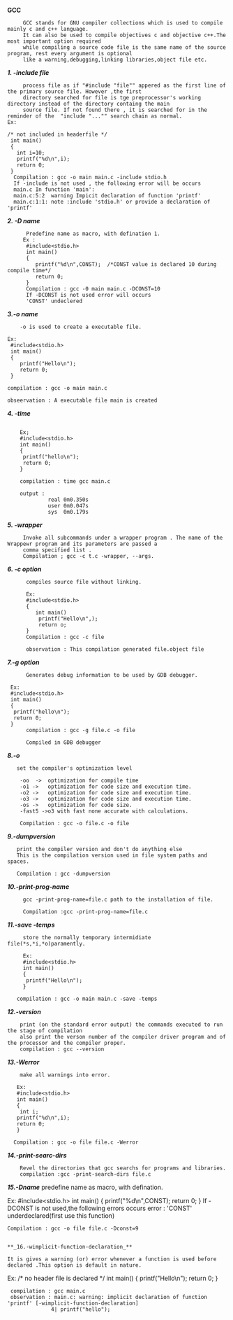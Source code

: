 **GCC**

         GCC stands for GNU compiler collections which is used to compile mainly c and c++ language.
         It can also be used to compile objectives c and objective c++.The most important option required
         while compiling a source code file is the same name of the source program, rest every argument is optional
         like a warning,debugging,linking libraries,object file etc.


**_1. -include file_**
```
     process file as if "#include "file"" appered as the first line of the primary source file. However ,the first 
     directory searched for file is tge preprocessor's working directory instead of the directory containg the main 
     source file. If not found there , it is searched for in the reminder of the  "include "..."" search chain as normal.
Ex:

/* not included in headerfile */
 int main()
 {
   int i=10;
   printf("%d\n",i);
   return 0;
 }
  Compilation : gcc -o main main.c -include stdio.h
  If -include is not used , the following error will be occurs
  main.c In function 'main':
  main.c:5:2  warning Impicit declaration of function 'printf' 
  main.c:1:1: note :include 'stdio.h' or provide a declaration of 'printf'
```


**_2. -D name_**
```
      Predefine name as macro, with defination 1.
     Ex :
      #include<stdio.h>
      int main()
      {
         printf("%d\n",CONST);  /*CONST value is declared 10 during compile time*/
         return 0;
      }
      Compilation : gcc -0 main main.c -DCONST=10
      If -DCONST is not used error will occurs
      'CONST' undeclered
```

**_3.-o name_**
``` 
    -o is used to create a executable file.

Ex:   
 #include<stdio.h>
 int main()
 {
    printf("Hello\n");
    return 0;
 }
 
compilation : gcc -o main main.c
   
obseervation : A executable file main is created
```

**_4. -time_**
```

    Ex;
    #include<stdio.h>
    int main()
    {
     printf("hello\n");
     return 0;
    }

    compilation : time gcc main.c
    
    output : 
             real 0m0.350s
             user 0m0.047s
             sys  0m0.179s
```
     

**_5. -wrapper_**
``` 
     Invoke all subcommands under a wrapper program . The name of the Wrappewr program and its parameters are passed a 
     comma specified list .
     Compilation ; gcc -c t.c -wrapper, --args.
```

**_6. -c option_**
``` 
      compiles source file without linking.

      Ex:
      #include<stdio.h>
      {
         int main()
          printf("Hello\n",);
          return o;
      }
      Compilation : gcc -c file

      observation : This compilation generated file.object file
```
 
**_7.-g option_**
```
      Generates debug information to be used by GDB debugger.

 Ex:
 #include<stdio.h>
 int main()
 {
  printf("hello\n");
  return 0;
 }
      compilation : gcc -g file.c -o file
      
      Compiled in GDB debugger
```

**_8.-o_**
``` 
   set the compiler's optimization level

    -oo  ->  optimization for compile time 
    -o1 ->   optimization for code size and execution time.
    -o2 ->   optimization for code size and execution time.
    -o3 ->   optimization for code size and execution time.
    -os ->   optimization for code size.
    -fast5 ->o3 with fast none accurate with calculations.

    Compilation : gcc -o file.c -o file
```


**_9.-dumpversion_**
```
   print the compiler version and don't do anything else
   This is the compilation version used in file system paths and spaces.

   Compilation : gcc -dumpversion
```

**_10.-print-prog-name_**
```
     gcc -print-prog-name=file.c path to the installation of file.

     Compilation :gcc -print-prog-name=file.c
```

**_11.-save -temps_**
```
     store the normally temporary intermidiate file(*s,*i,*o)paramently.

     Ex:
     #include<stdio.h>
     int main()
     {
      printf("Hello\n");
     }

   compilation : gcc -o main main.c -save -temps
```
  
**_12.-version_**
``` 
    print (on the standard error output) the commands executed to run the stage of compilation 
    also print the verson number of the compiler driver program and of the processor and the compiler proper.
    compilation : gcc --version
```

**_13.-Werror_**
``` 
    make all warnings into error.

   Ex:
   #include<stdio.h>
   int main()
   {
    int i;
   printf("%d\n",i);
   return 0;
   }

  Compilation : gcc -o file file.c -Werror
```

**_14.-print-searc-dirs_**
```
    Revel the directories that gcc searchs for programs and libraries.
    compilation :gcc -print-search-dirs file.c
```

**_15.-Dname_** 
    predefine name as macro, with defination.
  
  Ex:
  #include<stdio.h>
  int main()
  {
   printf("%d\n",CONST);
   return 0;
  } 
    If -DCONST is not used,the following errors occurs
    error : 'CONST' underdeclared(first use this function)

    Compilation : gcc -o file file.c -Dconst=9
```

**_16.-wimplicit-function-declaration_**
```
    It is gives a warning (or) error whenever a function is used before declared .This option is default in nature.
    
  Ex:
     /* no header file is declared */
     int main()
     {
      printf("Hello\n");
      return 0;
     }
    
     compilation : gcc main.c
     observation : main.c: warning: implicit declaration of function  'printf' [-wimplicit-function-declaration]
                  4| printf("hello");
```
